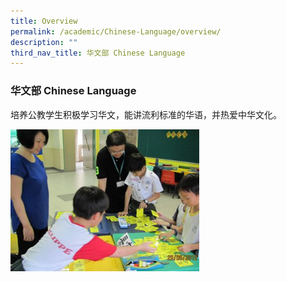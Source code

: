 ```yaml
---
title: Overview
permalink: /academic/Chinese-Language/overview/
description: ""
third_nav_title: 华文部 Chinese Language
---
```

### 华文部 Chinese Language

培养公教学生积极学习华文，能讲流利标准的华语，并热爱中华文化。

<img src="/images/chi1.png" style="width:60%">

